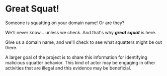 # Great Squat!

Someone is squatting on your domain name! Or are they?

We'll never know... unless we check. And that's why ***great squat*** is here.

Give us a domain name, and we'll check to see what squatters might be out there.

A larger goal of the project is to share this information for identifying malicious squatter behavior.
This kind of actor may be engaging in other activities that are illegal and this evidence may
be beneficial.
